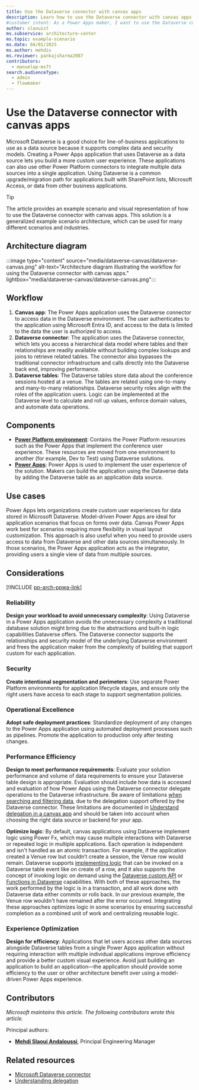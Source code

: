 ```yaml
---  
title: Use the Dataverse connector with canvas apps  
description: Learn how to use the Dataverse connector with canvas apps to create custom user experiences and integrate multiple data sources seamlessly.  
#customer intent: As a Power Apps maker, I want to use the Dataverse connector with canvas apps so that I can create custom user experiences and integrate multiple data sources seamlessly.  
author: slaouist  
ms.subservice: architecture-center  
ms.topic: example-scenario  
ms.date: 04/01/2025
ms.author: mehdis  
ms.reviewer: pankajsharma2087  
contributors:  
  - manuelap-msft  
search.audienceType:  
  - admin  
  - flowmaker  
---  
```


# Use the Dataverse connector with canvas apps  

Microsoft Dataverse is a good choice for line-of-business applications to use as a data source because it supports complex data and security models. Creating a Power Apps application that uses Dataverse as a data source lets you build a more custom user experience. These applications can also use other Power Platform connectors to integrate multiple data sources into a single application. Using Dataverse is a common upgrade/migration path for applications built with SharePoint lists, Microsoft Access, or data from other business applications.  

> [!TIP]  
> The article provides an example scenario and visual representation of how to use the Dataverse connector with canvas apps. This solution is a generalized example scenario architecture, which can be used for many different scenarios and industries.  

## Architecture diagram  

:::image type="content" source="media/dataverse-canvas/dataverse-canvas.png" alt-text="Architecture diagram illustrating the workflow for using the Dataverse connector with canvas apps." lightbox="media/dataverse-canvas/dataverse-canvas.png":::  

## Workflow  

1. **Canvas app**: The Power Apps application uses the Dataverse connector to access data in the Dataverse environment. The user authenticates to the application using Microsoft Entra ID, and access to the data is limited to the data the user is authorized to access.  
1. **Dataverse connector**: The application uses the Dataverse connector, which lets you access a hierarchical data model where tables and their relationships are readily available without building complex lookups and joins to retrieve related tables. The connector also bypasses the traditional connector infrastructure and calls directly into the Dataverse back end, improving performance.
1. **Dataverse tables**: The Dataverse tables store data about the conference sessions hosted at a venue. The tables are related using one-to-many and many-to-many relationships. Dataverse security roles align with the roles of the application users. Logic can be implemented at the Dataverse level to calculate and roll up values, enforce domain values, and automate data operations.

## Components  

- **[Power Platform environment](/power-platform/admin/environments-overview)**: Contains the Power Platform resources such as the Power Apps that implement the conference user experience. These resources are moved from one environment to another (for example, Dev to Test) using Dataverse solutions.  
- **[Power Apps](/power-apps/)**: Power Apps is used to implement the user experience of the solution. Makers can build the application using the Dataverse data by adding the Dataverse table as an application data source.

## Use cases  

Power Apps lets organizations create custom user experiences for data stored in Microsoft Dataverse. Model-driven Power Apps are ideal for application scenarios that focus on forms over data. Canvas Power Apps work best for scenarios requiring more flexibility in visual layout customization. This approach is also useful when you need to provide users access to data from Dataverse and other data sources simultaneously. In those scenarios, the Power Apps application acts as the integrator, providing users a single view  of data from multiple sources.

## Considerations  

[!INCLUDE [pp-arch-ppwa-link](../../includes/pp-arch-ppwa-link.md)]

### Reliability  

**Design your workload to avoid unnecessary complexity**: Using Dataverse in a Power Apps application avoids the unnecessary complexity a traditional database solution might bring due to the abstractions and built-in logic capabilities Dataverse offers. The Dataverse connector supports the relationships and security model of the underlying Dataverse environment and frees the application maker from the complexity of building that support custom for each application.

### Security  

**Create intentional segmentation and perimeters**: Use separate Power Platform environments for application lifecycle stages, and ensure only the right users have access to each stage to support segmentation policies.

### Operational Excellence  

**Adopt safe deployment practices**: Standardize deployment of any changes to the Power Apps application using automated deployment processes such as pipelines. Promote the application to production only after testing changes.  

### Performance Efficiency  

**Design to meet performance requirements**: Evaluate your solution performance and volume of data requirements to ensure your Dataverse table design is appropriate. Evaluation should include how data is accessed and evaluation of how Power Apps using the Dataverse connector delegate operations to the Dataverse infrastructure. Be aware of limitations [when searching and filtering data](/power-apps/maker/canvas-apps/connections/connection-common-data-service#power-apps-delegable-functions-and-operations-for-dataverse), due to the delegation support offered by the Dataverse connector. These limitations are documented in  [Understand delegation in a canvas app](/powerapps/maker/canvas-apps/delegation-overview) and should be taken into account when choosing the right data source or backend for your app.  

**Optimize logic**: By default, canvas applications using Dataverse implement logic using Power Fx, which may cause multiple interactions with Dataverse or repeated logic in multiple applications. Each operation is independent and isn't handled as an atomic transaction. For example, if the application created a Venue row but couldn’t create a session, the Venue row would remain. Dataverse supports [implementing logic](/power-apps/developer/data-platform/write-plug-in?tabs=pluginbase) that can be invoked on a Dataverse table event like on create of a row, and it also supports the concept of invoking logic on demand using the [Dataverse custom API](/power-apps/developer/data-platform/custom-api) or [Functions in Dataverse](/power-apps/maker/data-platform/functions-overview) capabilities. With both of these approaches, the work performed by the logic is in a transaction, and all work done with Dataverse data either commits or rolls back. In our previous example, the Venue row wouldn't have remained after the error occurred. Integrating these approaches optimizes logic in some scenarios by ensuring successful completion as a combined unit of work and centralizing reusable logic.  
 
### Experience Optimization  

**Design for efficiency**: Applications that let users access other data sources alongside Dataverse tables from a single Power Apps application without requiring interaction with multiple individual applications improve efficiency and provide a better custom visual experience. Avoid just building an application to build an application&mdash;the application should provide some efficiency to the user or other architecture benefit over using a model-driven Power Apps experience. 

## Contributors  

_Microsoft maintains this article. The following contributors wrote this article._  

Principal authors:  

- **[Mehdi Slaoui Andaloussi](https://www.linkedin.com/in/mehdi-slaoui-andaloussi-7450772/)**, Principal Engineering Manager  

## Related resources  

- [Microsoft Dataverse connector](/connectors/commondataserviceforapps/)  
- [Understanding delegation](/power-apps/maker/canvas-apps/delegation-overview)  
